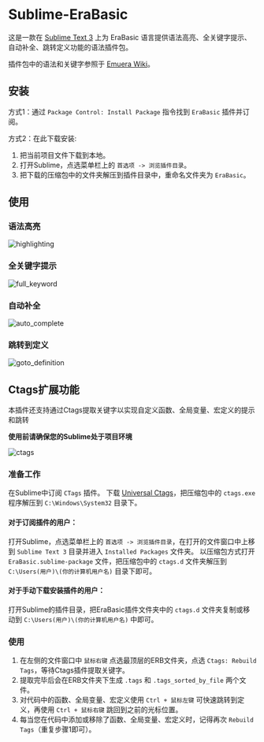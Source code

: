 # Sublime-EraBasic
这是一款在 [Sublime Text 3](http://www.sublimetext.com/) 上为 EraBasic 语言提供语法高亮、全关键字提示、自动补全、跳转定义功能的语法插件包。

插件包中的语法和关键字参照于 [Emuera Wiki](https://osdn.net/projects/emuera/wiki/FrontPage)。

## 安装
方式1：通过 `Package Control: Install Package` 指令找到 `EraBasic` 插件并订阅。

方式2：在此下载安装:
1. 把当前项目文件下载到本地。
2. 打开Sublime，点选菜单栏上的 `首选项 -> 浏览插件目录`。
3. 把下载的压缩包中的文件夹解压到插件目录中，重命名文件夹为 `EraBasic`。

## 使用

### 语法高亮
![highlighting](https://z3.ax1x.com/2021/11/23/opIT56.png)


### 全关键字提示
![full_keyword](https://z3.ax1x.com/2021/11/23/opIHPK.gif)


### 自动补全
![auto_complete](https://z3.ax1x.com/2020/12/07/DxT4iQ.gif)


### 跳转到定义
![goto_definition](https://z3.ax1x.com/2021/11/23/opIq2D.gif)


## Ctags扩展功能
本插件还支持通过Ctags提取关键字以实现自定义函数、全局变量、宏定义的提示和跳转

**使用前请确保您的Sublime处于项目环境**

![ctags](https://z3.ax1x.com/2021/11/23/opIb8O.gif)


### 准备工作
在Sublime中订阅 `CTags` 插件。
下载 [Universal Ctags](https://github.com/universal-ctags/ctags)，把压缩包中的 `ctags.exe` 程序解压到 `C:\Windows\System32` 目录下。

#### 对于订阅插件的用户：
打开Sublime，点选菜单栏上的 `首选项 -> 浏览插件目录`，在打开的文件窗口中上移到 `Sublime Text 3` 目录并进入 `Installed Packages` 文件夹。
以压缩包方式打开 `EraBasic.sublime-package` 文件，把压缩包中的 `ctags.d` 文件夹解压到 `C:\Users(用户)\(你的计算机用户名)` 目录下即可。

#### 对于手动下载安装插件的用户：
打开Sublime的插件目录，把EraBasic插件文件夹中的 `ctags.d` 文件夹复制或移动到 `C:\Users(用户)\(你的计算机用户名)` 中即可。

### 使用
1. 在左侧的文件窗口中 `鼠标右键` 点选最顶层的ERB文件夹，点选 `Ctags: Rebuild Tags`，等待Ctags插件提取关键字。
2. 提取完毕后会在ERB文件夹下生成 `.tags` 和 `.tags_sorted_by_file` 两个文件。
3. 对代码中的函数、全局变量、宏定义使用 `Ctrl + 鼠标左键` 可快速跳转到定义，再使用 `Ctrl + 鼠标右键` 跳回到之前的光标位置。
4. 每当您在代码中添加或移除了函数、全局变量、宏定义时，记得再次 `Rebuild Tags`（重复步骤1即可）。
